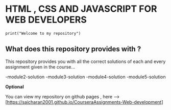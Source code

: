 # HTML , CSS AND JAVASCRIPT FOR WEB DEVELOPERS

```
print("Welcome to my repository")

```

## What does this repository provides with ?

This repository provides you with all the correct solutions of each and every assignment given in the course...

-module2-solution
-module3-solution
-module4-solution
-module5-solution

**Optional**

You can view my repository on github pages , here --> [https://saicharan2001.github.io/CourseraAssignments-Web-development]



